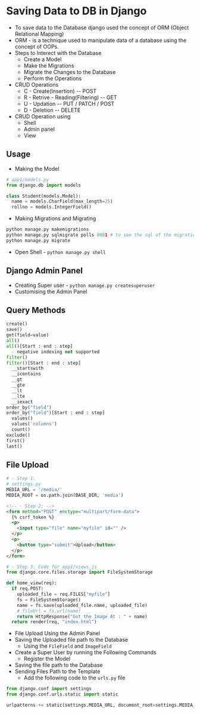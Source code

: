 # Saving Data to DB in Django

- To save data to the Database django used the concept of ORM (Object Relational Mapping)
- ORM - is a technique used to manipulate data of a database using the concept of OOPs.
- Steps to Interect with the Database
  - Create a Model
  - Make the Migrations
  - Migrate the Changes to the Database
  - Perform the Operations
- CRUD Operations
  - C - Create(Insertion) -- POST
  - R - Retrive - Reading(Filtering) -- GET
  - U - Updation -- PUT / PATCH / POST
  - D - Deletion -- DELETE
- CRUD Operation using
  - Shell
  - Admin panel
  - View

## Usage

- Making the Model

```py
# app1/models.py
from django.db import models

class Student(models.Model):
  name = models.CharField(max_length=25)
  rollno = models.IntegerField()
```

- Making Migrations and Migrating

```py
python manage.py makemigrations
python manage.py sqlmigrate polls 0001 # to see the sql of the migration
python manage.py migrate
```

- Open Shell - `python manage.py shell`

## Django Admin Panel

- Creating Super user - `python manage.py createsuperuser`
- Customising the Admin Panel

## Query Methods

```py
create()
save()
get(field=value)
all()
all()[Start : end : step]
  - negative indexing not supported
filter()
filter()[Start : end : step]
  __startswith
  __icontains
  __gt
  __gte
  __lt
  __lte
  __iexact
order_by("field")
order_by("field")[Start : end : step]
  values()
  values('columns')
  count()
exclude()
first()
last()
```

## File Upload

```py
# - Step 1:
# settings.py
MEDIA_URL = '/media/'
MEDIA_ROOT = os.path.join(BASE_DIR, 'media')
```

```html
<!-- - Step 2: -->
<form method="POST" enctype="multipart/form-data">
  {% csrf_token %}
  <p>
    <input type="file" name="myfile" id="" />
  </p>
  <p>
    <button type="submit">Upload</button>
  </p>
</form>
```

```py
# - Step 3: Code for app1/views.js
from django.core.files.storage import FileSystemStorage

def home_view(req):
  if req.POST:
    uploaded_file = req.FILES["myfile"]
    fs = FileSystemStorage()
    name = fs.save(uploaded_file.name, uploaded_file)
    # fileUrl = fs.url(name)
    return HttpResponse("Got the Image At : " + name)
  return render(req, "index.html")
```

- File Upload Using the Admin Panel
- Saving the Uploaded file path to the Database
  - Using the `FileField` and `ImageField`
- Create a Super User by running the Following Commands
  - Register the Model
- Saving the file path to the Database
- Sending Files Path to the Template
  - Add the following code to the `urls.py` file

```py
from django.conf import settings
from django.conf.urls.static import static

urlpatterns += static(settings.MEDIA_URL, document_root=settings.MEDIA_ROOT)
```

<!--
- DateTimeModalField
  date = models.DateField(auto_now=True)
  time = models.DateTimeField(auto_now=True)

  # auto_now update date when the object is updated
  # auto_now_add add the date only when the object is created

- Multiple Image Upload
  - `req.FILES.getlist("myimg")`
  - `multiple` in html input tag -->

<!-- ### Table with Custom name

```py
class User(models.Model):
  name = models.CharField(max_length=25)
  class Meta:
    db_table = "this_is_my_user"
```

### Connecting with MySQL

```py
# Setting.py
# pip install mysqlclient
DATABASES = {
  "default": {
    "ENGINE": "django.db.backends.mysql",
    "NAME": "skr",
    "USER": "root",
    "PASSWORD": "root"
  }
}
``` -->
